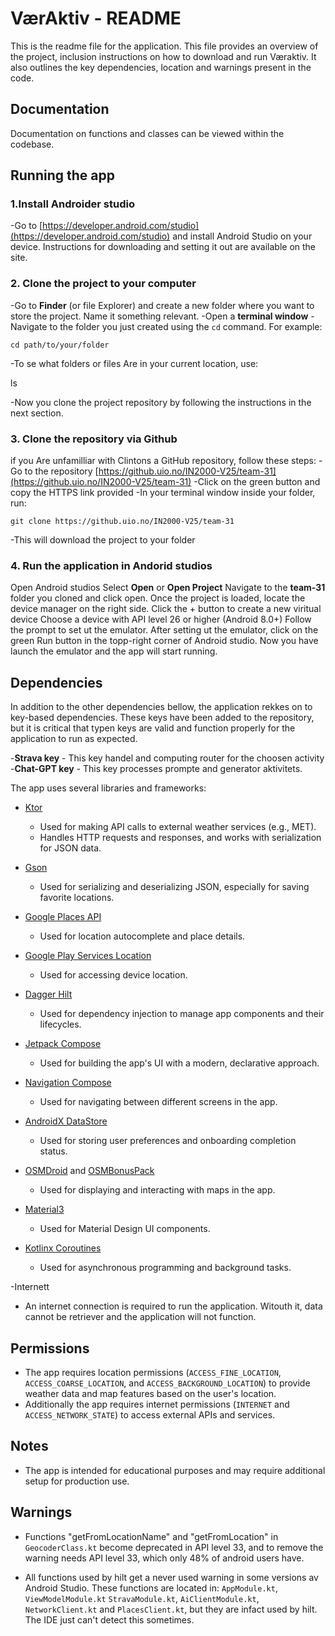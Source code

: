 
# VærAktiv - README

This is the readme file for the application. This file provides an overview of the project, inclusion instructions on how to download and run Væraktiv. It also outlines the key dependencies, location and warnings present in the code.

## Documentation

Documentation on functions and classes can be viewed within the codebase.

## Running the app


### 1.Install Androider studio
-Go to [https://developer.android.com/studio](https://developer.android.com/studio) and install Android Studio on your device. Instructions for downloading and setting it out are available on the site.

### 2. Clone the project to your computer
-Go to **Finder** (or file Explorer) and create a new folder where you want to store the project. Name it something relevant.
-Open a **terminal window**
-Navigate to the folder you just created using the `cd` command. For example:

	cd path/to/your/folder

-To se what folders or files Are in your current location, use:

  ls

-Now you clone the project repository by following the instructions in the next section.

### 3. Clone the repository via Github
if you Are unfamilliar with Clintons a GitHub repository, follow these steps: 
-Go to the repository [https://github.uio.no/IN2000-V25/team-31](https://github.uio.no/IN2000-V25/team-31)
-Click on the green button and copy the HTTPS link provided
-In your terminal window inside your folder, run:

	git clone https://github.uio.no/IN2000-V25/team-31

-This will download the project to your folder 

### 4. Run the application in Andorid studios
Open Android studios
Select **Open** or **Open Project**
Navigate to the **team-31** folder you cloned and click open.
Once the project is loaded, locate the device manager on the right side.
Click the + button to create a new viritual device
Choose a device with API level 26 or higher (Android 8.0+)
Follow the prompt to set ut the emulator.
After setting ut the emulator, click on the green Run button in the topp-right corner of Android studio.
Now you have launch the emulator and the app will start running.


## Dependencies

In addition to the other dependencies bellow, the application rekkes on to key-based dependencies. These keys have been added to the repository, but it is critical that typen keys are valid and function properly for the application to run as expected.
 
-**Strava key** - This key handel and computing router for the choosen activity
-**Chat-GPT key** - This key processes prompte and generator aktivitets. 

The app uses several libraries and frameworks:

- [Ktor](https://ktor.io/)
    - Used for making API calls to external weather services (e.g., MET).
    - Handles HTTP requests and responses, and works with serialization for JSON data.

- [Gson](https://github.com/google/gson)
    - Used for serializing and deserializing JSON, especially for saving favorite locations.

- [Google Places API](https://developers.google.com/maps/documentation/places/android-sdk/overview)
    - Used for location autocomplete and place details.

- [Google Play Services Location](https://developer.android.com/training/location)
    - Used for accessing device location.

- [Dagger Hilt](https://developer.android.com/training/dependency-injection/hilt-android)
    - Used for dependency injection to manage app components and their lifecycles.

- [Jetpack Compose](https://developer.android.com/jetpack/compose)
    - Used for building the app's UI with a modern, declarative approach.

- [Navigation Compose](https://developer.android.com/develop/ui/compose/navigation)
    - Used for navigating between different screens in the app.

- [AndroidX DataStore](https://developer.android.com/topic/libraries/architecture/datastore)
    - Used for storing user preferences and onboarding completion status.

- [OSMDroid](https://github.com/osmdroid/osmdroid) and [OSMBonusPack](https://github.com/MKergall/osmbonuspack)
    - Used for displaying and interacting with maps in the app.

- [Material3](https://m3.material.io/)
    - Used for Material Design UI components.

- [Kotlinx Coroutines](https://kotlinlang.org/docs/coroutines-overview.html)
    - Used for asynchronous programming and background tasks.

-Internett
- An internet connection is required to run the application. Witouth it, data cannot be retriever and the application will not function.

## Permissions

- The app requires location permissions (`ACCESS_FINE_LOCATION`, `ACCESS_COARSE_LOCATION`, and `ACCESS_BACKGROUND_LOCATION`) to provide weather data and map features based on the user's location.
- Additionally the app requires internet permissions (`INTERNET` and `ACCESS_NETWORK_STATE`) to access external APIs and services.

## Notes

- The app is intended for educational purposes and may require additional setup for production use.

## Warnings

- Functions "getFromLocationName" and "getFromLocation" in `GeocoderClass.kt` become deprecated in API level 33, and to remove the warning needs API level 33, which only 48% of android users have.

- All functions used by hilt get a never used warning in some versions av Android Studio. These functions are located in: `AppModule.kt`, `ViewModelModule.kt` `StravaModule.kt`, `AiClientModule.kt`, `NetworkClient.kt` and `PlacesClient.kt`, but they are infact used by hilt. The IDE just can't detect this sometimes.

